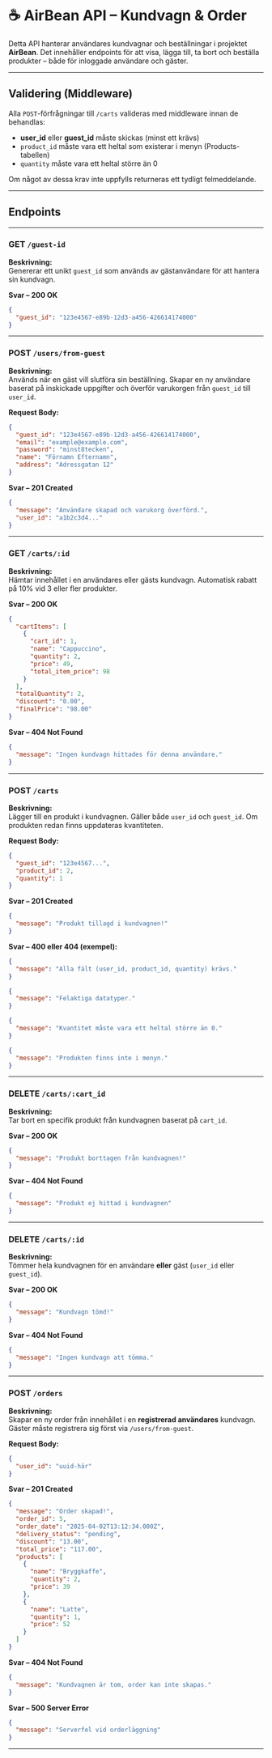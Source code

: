 # ☕ AirBean API – Kundvagn & Order

Detta API hanterar användares kundvagnar och beställningar i projektet **AirBean**. Det innehåller endpoints för att visa, lägga till, ta bort och beställa produkter – både för inloggade användare och gäster.

---

## Validering (Middleware)

Alla `POST`-förfrågningar till `/carts` valideras med middleware innan de behandlas:

- **user_id** eller **guest_id** måste skickas (minst ett krävs)
- `product_id` måste vara ett heltal som existerar i menyn (Products-tabellen)
- `quantity` måste vara ett heltal större än 0

Om något av dessa krav inte uppfylls returneras ett tydligt felmeddelande.

---

## **Endpoints**

---

### GET `/guest-id`

**Beskrivning:**  
Genererar ett unikt `guest_id` som används av gästanvändare för att hantera sin kundvagn.

**Svar – 200 OK**

```json
{
  "guest_id": "123e4567-e89b-12d3-a456-426614174000"
}
```

---

### POST `/users/from-guest`

**Beskrivning:**  
Används när en gäst vill slutföra sin beställning. Skapar en ny användare baserat på inskickade uppgifter och överför varukorgen från `guest_id` till `user_id`.

**Request Body:**

```json
{
  "guest_id": "123e4567-e89b-12d3-a456-426614174000",
  "email": "example@example.com",
  "password": "minst8tecken",
  "name": "Förnamn Efternamn",
  "address": "Adressgatan 12"
}
```

**Svar – 201 Created**

```json
{
  "message": "Användare skapad och varukorg överförd.",
  "user_id": "a1b2c3d4..."
}
```

---

### GET `/carts/:id`

**Beskrivning:**  
Hämtar innehållet i en användares eller gästs kundvagn. Automatisk rabatt på 10% vid 3 eller fler produkter.

**Svar – 200 OK**

```json
{
  "cartItems": [
    {
      "cart_id": 1,
      "name": "Cappuccino",
      "quantity": 2,
      "price": 49,
      "total_item_price": 98
    }
  ],
  "totalQuantity": 2,
  "discount": "0.00",
  "finalPrice": "98.00"
}
```

**Svar – 404 Not Found**

```json
{
  "message": "Ingen kundvagn hittades för denna användare."
}
```

---

### POST `/carts`

**Beskrivning:**  
Lägger till en produkt i kundvagnen. Gäller både `user_id` och `guest_id`. Om produkten redan finns uppdateras kvantiteten.

**Request Body:**

```json
{
  "guest_id": "123e4567...",
  "product_id": 2,
  "quantity": 1
}
```

**Svar – 201 Created**

```json
{
  "message": "Produkt tillagd i kundvagnen!"
}
```

**Svar – 400 eller 404 (exempel):**

```json
{
  "message": "Alla fält (user_id, product_id, quantity) krävs."
}
```

```json
{
  "message": "Felaktiga datatyper."
}
```

```json
{
  "message": "Kvantitet måste vara ett heltal större än 0."
}
```

```json
{
  "message": "Produkten finns inte i menyn."
}
```

---

### DELETE `/carts/:cart_id`

**Beskrivning:**  
Tar bort en specifik produkt från kundvagnen baserat på `cart_id`.

**Svar – 200 OK**

```json
{
  "message": "Produkt borttagen från kundvagnen!"
}
```

**Svar – 404 Not Found**

```json
{
  "message": "Produkt ej hittad i kundvagnen"
}
```

---

### DELETE `/carts/:id`

**Beskrivning:**  
Tömmer hela kundvagnen för en användare **eller** gäst (`user_id` eller `guest_id`).

**Svar – 200 OK**

```json
{
  "message": "Kundvagn tömd!"
}
```

**Svar – 404 Not Found**

```json
{
  "message": "Ingen kundvagn att tömma."
}
```

---

### POST `/orders`

**Beskrivning:**  
Skapar en ny order från innehållet i en **registrerad användares** kundvagn. Gäster måste registrera sig först via `/users/from-guest`.

**Request Body:**

```json
{
  "user_id": "uuid-här"
}
```

**Svar – 201 Created**

```json
{
  "message": "Order skapad!",
  "order_id": 5,
  "order_date": "2025-04-02T13:12:34.000Z",
  "delivery_status": "pending",
  "discount": "13.00",
  "total_price": "117.00",
  "products": [
    {
      "name": "Bryggkaffe",
      "quantity": 2,
      "price": 39
    },
    {
      "name": "Latte",
      "quantity": 1,
      "price": 52
    }
  ]
}
```

**Svar – 404 Not Found**

```json
{
  "message": "Kundvagnen är tom, order kan inte skapas."
}
```

**Svar – 500 Server Error**

```json
{
  "message": "Serverfel vid orderläggning"
}
```

---
